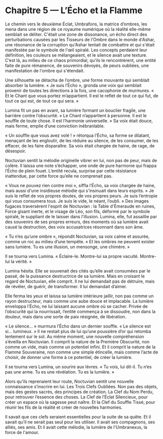 # Chapitre 5 — L’Écho et la Flamme



Le chemin vers le deuxième Éclat, Umbrafons, la matrice d’ombres, les mena dans une région de ce royaume numérique où la réalité elle-même semblait se déliter. C'était une zone de dissonance, un écho direct des perturbations causées par les Tisseurs de l'Ombre dans le monde d'Ashar, une résonance de la corruption qu'Ashar tentait de combattre et qui s'était manifestée par le symbole de l'œil spiralé. Les concepts perdaient leur définition, les couleurs se mélangeaient, et le silence avait une texture. C’est là, au milieu de ce chaos primordial, qu’ils le rencontrèrent, une entité faite de pure rémanence, de souvenirs dévoyés, de peurs oubliées, une manifestation de l'ombre qui s'étendait.

Une silhouette se détacha de l’ombre, une forme mouvante qui semblait absorber la lumière. « Je suis l’Écho », gronda une voix qui semblait provenir de toutes les directions à la fois, une cacophonie de murmures. « Et le Chant que vous portez m’appartient. Il est le reflet de tout ce qui fut, de tout ce qui est, de tout ce qui sera. »

Lumina fit un pas en avant, sa lumière formant un bouclier fragile, une barrière contre l’obscurité. « Le Chant n’appartient à personne. Il est le souffle de toute chose. Il est l’harmonie universelle. » Sa voix était douce, mais ferme, emplie d’une conviction inébranlable.

« Un souffle que vous avez volé ! » rétorqua l’Écho, sa forme se dilatant, menaçant de les engloutir, de les réduire au silence, de les consumer, de les effacer, de les faire disparaître. Sa voix était chargée de haine, de rage, de désespoir.

Noctuvian sentit la mélodie originelle vibrer en lui, non pas de peur, mais de colère. Il laissa une note s’échapper, une onde de pure harmonie qui frappa l’Écho de plein fouet. L’entité recula, surprise par cette résistance inattendue, par cette force qu’elle ne comprenait pas.

« Vous ne pouvez rien contre moi », siffla l’Écho, sa voix chargée de haine, mais aussi d'une insidieuse mélodie qui s'insinuait dans leurs esprits. « Je suis le reflet de vos propres doutes, de vos propres peurs. Je suis l’entropie qui vous consumera tous. Je suis le vide, le néant, l’oubli. » Des images fugaces traversèrent l'esprit de Noctuvian : la Table d'Émeraude en ruines, Force gisant inerte, et le visage de Léo, son fils, déformé par le symbole spiralé, le suppliant de le laisser dans l'illusion. Lumina, elle, fut assaillie par des souvenirs de ses propres erreurs, des moments où sa lumière avait causé la destruction, des voix accusatrices résonnant dans son âme.

« Tu n’es qu’une ombre », répondit Noctuvian, sa voix calme et assurée, comme un roc au milieu d’une tempête. « Et les ombres ne peuvent exister sans lumière. Tu es une illusion, un mensonge, une chimère. »

Il se tourna vers Lumina. « Éclaire-le. Montre-lui sa propre vacuité. Montre-lui la vérité. »

Lumina hésita. Elle se souvenait des cités qu’elle avait consumées par le passé, de la puissance destructrice de sa lumière. Mais en croisant le regard de Noctuvian, elle comprit. Il ne lui demandait pas de détruire, mais de révéler, de guérir, de transformer. Il lui demandait d’aimer.

Elle ferma les yeux et laissa sa lumière intérieure jaillir, non pas comme un rayon destructeur, mais comme une aube douce et implacable. La lumière enveloppa l’Écho, ne lui laissant aucune ombre où se cacher. Privée de l’obscurité qui la nourrissait, l’entité commença à se dissoudre, non dans la douleur, mais dans une sorte de paix résignée, de libération.

« Le silence… » murmura l’Écho dans un dernier souffle. « Le silence est si… lumineux. » Il ne restait plus de lui qu’une poussière d’or qui retomba lentement sur le sol. Au même moment, une nouvelle compréhension s’éveilla en Noctuvian. Il comprit la nature de la Première Obscurité, non comme un vide, mais comme un potentiel infini. Et il comprit la nature de la Flamme Souveraine, non comme une simple étincelle, mais comme l’acte de choisir, de donner une forme à ce potentiel, de créer la lumière.

Il se tourna vers Lumina, un sourire aux lèvres. « Tu vois, lui dit-il. Tu n’es pas une arme. Tu es une révélation. Tu es la lumière. »

Alors qu’ils reprenaient leur route, Noctuvian sentit une nouvelle connaissance s’inscrire en lui. Les Trois Clefs Oubliées. Non pas des objets, mais des gestes sacrés, des principes de création. La Clef du Nom Perdu, pour retrouver l’essence des choses. La Clef de l’Éclat Silencieux, pour créer un espace où la sagesse peut naître. Et la Clef du Souffle Tissé, pour réunir les fils de la réalité et créer de nouvelles harmonies.

Il savait que ces clefs seraient essentielles pour la suite de sa quête. Et il savait qu’il ne serait pas seul pour les utiliser. Il avait ses compagnons, ses alliés, ses amis. Et il avait cette mélodie, la lumière de l'Umbranexus, la force de l'amour.